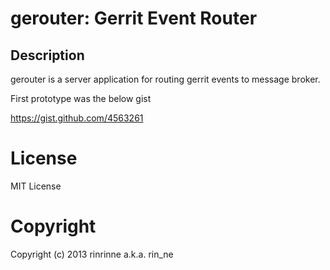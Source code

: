 gerouter: Gerrit Event Router
===========================

Description
---------------------------

gerouter is a server application for routing gerrit events to message broker.

First prototype was the below gist

https://gist.github.com/4563261

License
===========================

MIT License

Copyright
===========================

Copyright (c) 2013 rinrinne a.k.a. rin_ne
